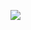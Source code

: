 


[![](https://mermaid.ink/img/pako:eNptUs1O4zAQfhXLp6IldNuyBXJAQsCBAwgtqz3lMrUnzkiOJ3LsaqGbp-GwD8KLrVNaSDfrk-ebn2_mm9lIxRplLrMsK1ygYDEX9wmyYLAWKG4IjIca3v68vbLQKGItrrlu2KELKOixSr_CbdMLpyy07S6lt0V6W0x8x8azjoH9fWxJgd28e_v3pUWLitjBzjl5Cp6cEfXWOhpEBlbgJ0Okgdh-Qt2Q86oBj7biH6l8yY4Ub_ZpgwKWTMrfMbpYo-dhfQjoNB5yUqpF4K_ZeyT-yS__pX-ANRrQ7O-SUt5hGI6Mv2hF_hEMuY9xo7cHzJreRXngNVytYHLYVgRLL7Av8dnAXve7pl-NyLLfl-NWxiFjscYxoyX2XPJYJs1qIJ3OaDtiIUOFNRYyT1-NJUQbClm4LoVCyn56dkrmwUc8lp6jqWRegm2TFRud9N4d0D_oraZE_AFahrQWmW9keG76CzbUhkSg2JVkejzJmeAqhKbNp9PefWIoVHF1orietqQr8KFaXyyny_nyHOYLXJ4t4NtiodVqdnFezk9npT77OpuD7LruL75sCH0?type=png)](https://mermaid.live/edit#pako:eNptUs1O4zAQfhXLp6IldNuyBXJAQsCBAwgtqz3lMrUnzkiOJ3LsaqGbp-GwD8KLrVNaSDfrk-ebn2_mm9lIxRplLrMsK1ygYDEX9wmyYLAWKG4IjIca3v68vbLQKGItrrlu2KELKOixSr_CbdMLpyy07S6lt0V6W0x8x8azjoH9fWxJgd28e_v3pUWLitjBzjl5Cp6cEfXWOhpEBlbgJ0Okgdh-Qt2Q86oBj7biH6l8yY4Ub_ZpgwKWTMrfMbpYo-dhfQjoNB5yUqpF4K_ZeyT-yS__pX-ANRrQ7O-SUt5hGI6Mv2hF_hEMuY9xo7cHzJreRXngNVytYHLYVgRLL7Av8dnAXve7pl-NyLLfl-NWxiFjscYxoyX2XPJYJs1qIJ3OaDtiIUOFNRYyT1-NJUQbClm4LoVCyn56dkrmwUc8lp6jqWRegm2TFRud9N4d0D_oraZE_AFahrQWmW9keG76CzbUhkSg2JVkejzJmeAqhKbNp9PefWIoVHF1orietqQr8KFaXyyny_nyHOYLXJ4t4NtiodVqdnFezk9npT77OpuD7LruL75sCH0)